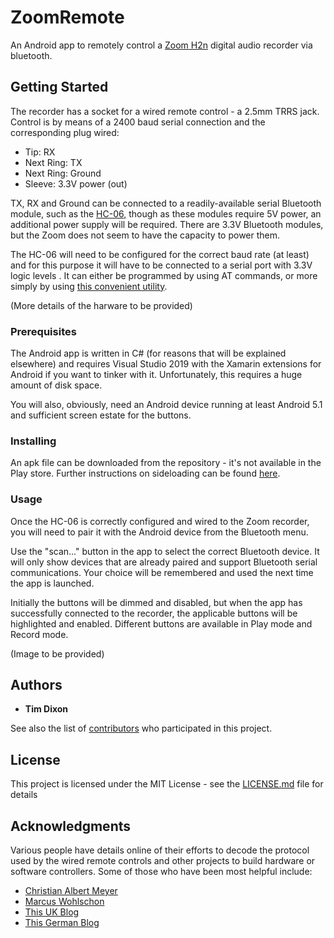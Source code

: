 # ZoomRemote
An Android app to remotely control a [Zoom H2n](https://zoomcorp.com/en/us/handheld-recorders/handheld-recorders/h2n-handy-recorder/)
digital audio recorder via bluetooth.

## Getting Started

The recorder has a socket for a wired remote control - a 2.5mm TRRS jack. Control is by means of a 2400 baud serial 
connection and the corresponding plug wired:
* Tip:  RX
* Next Ring: TX
* Next Ring: Ground
* Sleeve: 3.3V power (out)

TX, RX and Ground can be connected to a readily-available serial Bluetooth module, such as the [HC-06](https://components101.com/wireless/hc-06-bluetooth-module-pinout-datasheet),
though as these modules require 5V power, an additional power supply will be required. 
There are 3.3V Bluetooth modules, but the Zoom does not seem to have the capacity to power them.

The HC-06 will need to be configured for the correct baud rate (at least) and for this purpose it
will have to be connected to a serial port with 3.3V logic levels . It can either be programmed by using AT
commands, or more simply by using [this convenient utility](http://smarpl.com/content/bluetooth-module-hc04hc06-configuration-tool).

(More details of the harware to be provided)

### Prerequisites

The Android app is written in C# (for reasons that will be explained elsewhere) and requires
Visual Studio 2019 with the Xamarin extensions for Android if you want to tinker with it. 
Unfortunately, this requires a huge amount of disk space.

You will also, obviously, need an Android device running at least Android 5.1 and sufficient screen 
estate for the buttons.

### Installing

An apk file can be downloaded from the repository - it's not available in the Play store.
Further instructions on sideloading can be found [here](https://androidcommunity.com/how-to-sideloading-apps-on-your-android-device-20180417/).

### Usage
Once the HC-06 is correctly configured and wired to the Zoom recorder, you will need to pair it with the Android device
from the Bluetooth menu. 

Use the "scan..." button in the app to select the correct Bluetooth device. It will only show devices
that are already paired and support Bluetooth serial communications.
Your choice will be remembered and used the next time the app is launched.

Initially the buttons will be dimmed and disabled, but when the app has successfully connected to the
recorder, the applicable buttons will be highlighted and enabled. Different buttons are available in 
Play mode and Record mode. 

(Image to be provided)

## Authors

* **Tim Dixon** 

See also the list of [contributors](https://github.com/your/project/contributors) who participated in this project.

## License

This project is licensed under the MIT License - see the [LICENSE.md](file://LICENSE.md) file for details

## Acknowledgments

Various people have details online of their efforts to decode the protocol used by the wired remote controls
and other projects to build hardware or software controllers. Some of those who have been most helpful include:
* [Christian Albert Meyer](https://christianalbertmeyer.wordpress.com/tag/zoom-h2n/)
* [Marcus Wohlschon](http://marcuswolschon.blogspot.com/2012/04/easterhegg-basel-2012.html)
* [This UK Blog](https://www.g7smy.co.uk/2017/04/hacking-the-zoom-h2n-remote/)
* [This German Blog](https://dreimeisen.de/?p=305)
